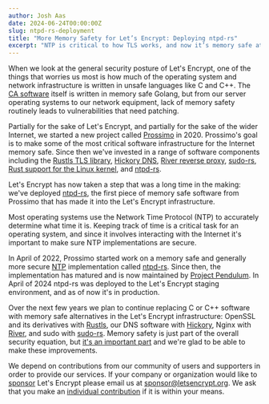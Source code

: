 ```yaml
---
author: Josh Aas
date: 2024-06-24T00:00:00Z
slug: ntpd-rs-deployment
title: "More Memory Safety for Let’s Encrypt: Deploying ntpd-rs"
excerpt: "NTP is critical to how TLS works, and now it’s memory safe at Let’s Encrypt."
---
```


When we look at the general security posture of Let's Encrypt, one of the things that worries us most is how much of the operating system and network infrastructure is written in unsafe languages like C and C++. The [CA software](https://github.com/letsencrypt/boulder) itself is written in memory safe Golang, but from our server operating systems to our network equipment, lack of memory safety routinely leads to vulnerabilities that need patching.

Partially for the sake of Let's Encrypt, and partially for the sake of the wider Internet, we started a new project called [Prossimo](https://www.memorysafety.org/) in 2020. Prossimo's goal is to make some of the most critical software infrastructure for the Internet memory safe. Since then we've invested in a range of software components including the [Rustls TLS library](https://github.com/rustls/rustls/), [Hickory DNS](https://github.com/hickory-dns/hickory-dns), [River reverse proxy](https://github.com/memorysafety/river), [sudo-rs](https://github.com/memorysafety/sudo-rs), [Rust support for the Linux kernel](https://rust-for-linux.com/), and [ntpd-rs](https://github.com/pendulum-project/ntpd-rs).

Let's Encrypt has now taken a step that was a long time in the making: we've deployed [ntpd-rs](https://github.com/pendulum-project/ntpd-rs), the first piece of memory safe software from Prossimo that has made it into the Let's Encrypt infrastructure.

Most operating systems use the Network Time Protocol (NTP) to accurately determine what time it is. Keeping track of time is a critical task for an operating system, and since it involves interacting with the Internet it's important to make sure NTP implementations are secure.

In April of 2022, Prossimo started work on a memory safe and generally more secure [NTP](https://en.wikipedia.org/wiki/Network_Time_Protocol) implementation called [ntpd-rs](https://github.com/pendulum-project/ntpd-rs). Since then, the implementation has matured and is now maintained by [Project Pendulum](https://github.com/pendulum-project). In April of 2024 ntpd-rs was deployed to the Let's Encrypt staging environment, and as of now it's in production.

Over the next few years we plan to continue replacing C or C++ software with memory safe alternatives in the Let's Encrypt infrastructure: OpenSSL and its derivatives with [Rustls](https://www.memorysafety.org/initiative/rustls/), our DNS software with [Hickory](https://www.memorysafety.org/initiative/dns/), Nginx with [River](https://www.memorysafety.org/initiative/reverse-proxy/), and sudo with [sudo-rs](https://www.memorysafety.org/initiative/sudo-su/). Memory safety is just part of the overall security equation, but [it's an important part](https://www.whitehouse.gov/oncd/briefing-room/2024/02/26/press-release-technical-report/) and we're glad to be able to make these improvements.

We depend on contributions from our community of users and supporters in order to provide our services. If your company or organization would like to [sponsor](https://www.abetterinternet.org/sponsor/) Let's Encrypt please email us at <sponsor@letsencrypt.org>. We ask that you make an [individual contribution](https://letsencrypt.org/donate/) if it is within your means.